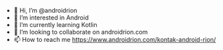 - 👋 Hi, I’m @androidrion
- 👀 I’m interested in Android
- 🌱 I’m currently learning Kotlin
- 💞️ I’m looking to collaborate on androidrion.com
- 📫 How to reach me https://www.androidrion.com/kontak-android-rion/

<!---
androidrion/androidrion is a ✨ special ✨ repository because its `README.md` (this file) appears on your GitHub profile.
You can click the Preview link to take a look at your changes.
--->
